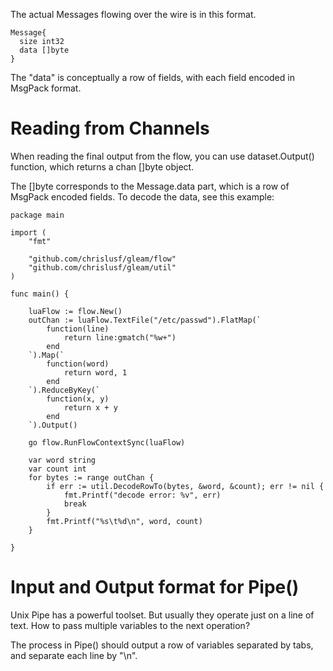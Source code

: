 The actual Messages flowing over the wire is in this format.
```
Message{
  size int32
  data []byte
}
```
The "data" is conceptually a row of fields, with each field encoded in MsgPack format.

# Reading from Channels
When reading the final output from the flow, you can use dataset.Output() function, which returns a chan []byte object.

The []byte corresponds to the Message.data part, which is a row of MsgPack encoded fields. To decode the data, see this example:
```
package main

import (
	"fmt"

	"github.com/chrislusf/gleam/flow"
	"github.com/chrislusf/gleam/util"
)

func main() {

	luaFlow := flow.New()
	outChan := luaFlow.TextFile("/etc/passwd").FlatMap(`
		function(line)
			return line:gmatch("%w+")
		end
	`).Map(`
		function(word)
			return word, 1
		end
	`).ReduceByKey(`
		function(x, y)
			return x + y
		end
	`).Output()

	go flow.RunFlowContextSync(luaFlow)

	var word string
	var count int
	for bytes := range outChan {
		if err := util.DecodeRowTo(bytes, &word, &count); err != nil {
			fmt.Printf("decode error: %v", err)
			break
		}
		fmt.Printf("%s\t%d\n", word, count)
	}

}

```

# Input and Output format for Pipe()

Unix Pipe has a powerful toolset. But usually they operate just on a line of text. How to pass multiple variables to the next operation?

The process in Pipe() should output a row of variables separated by tabs, and separate each line by "\n".

